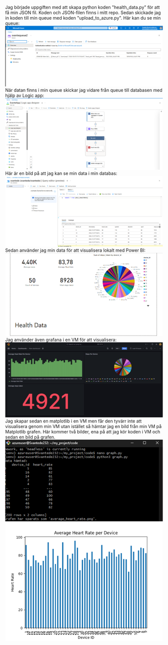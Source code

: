 Jag började uppgiften med att skapa python koden "health_data.py" för att få min JSON fil. 
Koden och JSON-filen finns i mitt repo.
Sedan skickade jag in koden till min queue med koden "upload_to_azure.py".
Här kan du se min queue: 
![Här kan du se min queue](Data_Into_Queue.png)
När datan finns i min queue skickar jag vidare från queue till databasen med hjälp av Logic app:
![Här kan du se min Logic app](Logic_App.png)
Här är en bild på att jag kan se min data i min databas:
![Här kan du se min Databas](Data_In_Database.png)
Sedan använder jag min data för att visualisera lokalt med Power BI:
![Här kan du se min PowerBI](PowerBI.png)
Jag använder även grafana i en VM för att visualisera:
![Här kan du se min Logic app](grafana.png)
Jag skapar sedan en matplotlib i en VM men får den tyvärr inte att visualisera genom min VM utan istället så hämtar jag
en bild från min VM på Matplotlib grafen. Här kommer två bilder, ena på att jag kör koden i VM och sedan en bild på grafen.
![Här kan du se min VM](Send_Matplotlib.png)
![Här kan du se min Matplotlib](average_heart_rate.png)
